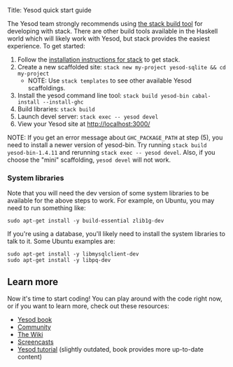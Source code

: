 Title: Yesod quick start guide

The Yesod team strongly recommends using [the stack build tool](https://github.com/commercialhaskell/stack#readme) for developing with stack. There are other build tools available in the Haskell world which will likely work with Yesod, but stack provides the easiest experience. To get started:

1. Follow the [installation instructions for stack](http://docs.haskellstack.org/en/stable/install_and_upgrade.html) to get stack.
2. Create a new scaffolded site: `stack new my-project yesod-sqlite && cd my-project`
    * NOTE: Use `stack templates` to see other available Yesod scaffoldings.
3. Install the yesod command line tool: `stack build yesod-bin cabal-install --install-ghc`
4. Build libraries: `stack build`
5. Launch devel server: `stack exec -- yesod devel`
6. View your Yesod site at [http://localhost:3000/](http://localhost:3000/)

NOTE: If you get an error message about `GHC_PACKAGE_PATH` at step (5), you
need to install a newer version of yesod-bin. Try running `stack build
yesod-bin-1.4.11` and rerunning `stack exec -- yesod devel`. Also, if you choose
the "mini" scaffolding, `yesod devel` will not work.

### System libraries

Note that you will need the dev version of some system libraries to be
available for the above steps to work. For example, on Ubuntu, you may need to
run something like:

    sudo apt-get install -y build-essential zlib1g-dev

If you're using a database, you'll likely need to install the system libraries
to talk to it. Some Ubuntu examples are:

    sudo apt-get install -y libmysqlclient-dev
    sudo apt-get install -y libpq-dev

## Learn more

Now it's time to start coding! You can play around with the code right now, or
if you want to learn more, check out these resources:

* [Yesod book](/book)
* [Community](/page/community)
* [The Wiki](/wiki)
* [Screencasts](/page/screencasts)
* [Yesod tutorial](http://yannesposito.com/Scratch/en/blog/Yesod-tutorial-for-newbies/) (slightly outdated, book provides more up-to-date content)
